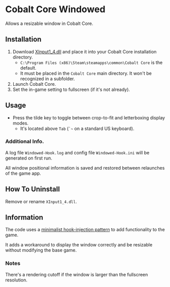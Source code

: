 # Cobalt Core Windowed
Allows a resizable window in Cobalt Core.

## Installation
1. Download [XInput1_4.dll](https://github.com/ComplexRobot/CobaltCoreWindowed/releases/download/release/XInput1_4.dll) and place it into your Cobalt Core installation directory.
   - `C:\Program Files (x86)\Steam\steamapps\common\Cobalt Core` is the default.
   - It must be placed in the `Cobalt Core` main directory. It won't be recognized in a subfolder.
3. Launch Cobalt Core.
4. Set the in-game setting to fullscreen (if it's not already).

## Usage
- Press the tilde key to toggle between crop-to-fit and letterboxing display modes.
   - It's located above `Tab` (`` `~ `` on a standard US keyboard).
### Additional Info.
A log file `Windowed-Hook.log` and config file `Windowed-Hook.ini` will be generated on first run.

All window positional information is saved and restored between relaunches of the game app.

## How To Uninstall
Remove or rename `XInput1_4.dll`.

## Information
The code uses a [minimalist hook-injection pattern](https://github.com/TsudaKageyu/minhook) to add functionality to the game.

 It adds a workaround to display the window correctly and be resizable without modifying the base game.
### Notes
There's a rendering cutoff if the window is larger than the fullscreen resolution.
